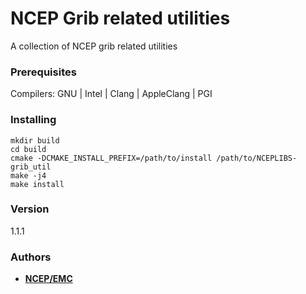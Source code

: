 # NCEP Grib related utilities

A collection of NCEP grib related utilities


### Prerequisites

Compilers: GNU | Intel | Clang | AppleClang | PGI


### Installing

```
mkdir build
cd build
cmake -DCMAKE_INSTALL_PREFIX=/path/to/install /path/to/NCEPLIBS-grib_util
make -j4
make install
```


### Version
1.1.1


### Authors

* **[NCEP/EMC](NCEP.List.EMC.nceplibs.Developers@noaa.gov)**

